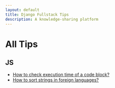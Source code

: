 ```yaml
---
layout: default
title: Django Fullstack Tips
description: A knowledge-sharing platform
---
```


# All Tips

## JS
- [How to check execution time of a code block?](./js/tip1.md)
- [How to sort strings in foreign languages?](.js/tip2.md)
